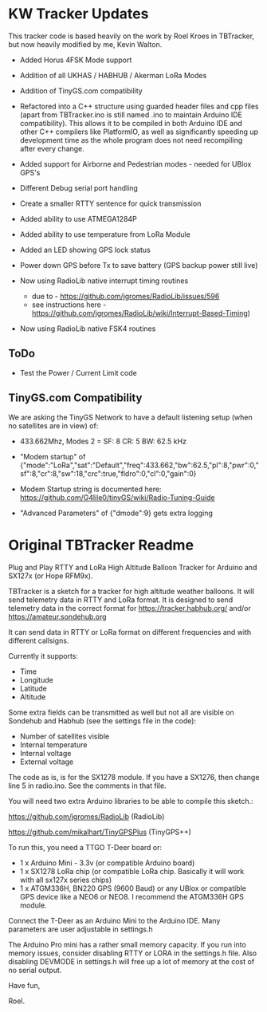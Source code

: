 # KW Tracker Updates

This tracker code is based heavily on the work by Roel Kroes in TBTracker, but now heavily modified by me, Kevin Walton.

- Added Horus 4FSK Mode support

- Addition of all UKHAS / HABHUB / Akerman LoRa Modes

- Addition of TinyGS.com compatibility

- Refactored into a C++ structure using guarded header files and cpp files (apart from TBTracker.ino is still named .ino to maintain Arduino IDE compatibility).  This allows it to be compiled in both Arduino IDE and other C++ compilers like PlatformIO, as well as significantly speeding up development time as the whole program does not need recompiling after every change.

- Added support for Airborne and Pedestrian modes - needed for UBlox GPS's

- Different Debug serial port handling

- Create a smaller RTTY sentence for quick transmission

- Added ability to use ATMEGA1284P

- Added ability to use temperature from LoRa Module

- Added an LED showing GPS lock status

- Power down GPS before Tx to save battery (GPS backup power still live)

- Now using RadioLib native interrupt timing routines
  - due to - https://github.com/jgromes/RadioLib/issues/596
  - see instructions here - https://github.com/jgromes/RadioLib/wiki/Interrupt-Based-Timing)

- Now using RadioLib native FSK4 routines

## ToDo

- Test the Power / Current Limit code

## TinyGS.com Compatibility

We are asking the TinyGS Network to have a default listening setup (when no satellites are in view) of:

- 433.662Mhz, Modes 2 = SF: 8 CR: 5 BW: 62.5 kHz

- "Modem startup" of {"mode":"LoRa","sat":"Default","freq":433.662,"bw":62.5,"pl":8,"pwr":0,"sf":8,"cr":8,"sw":18,"crc":true,"fldro":0,"cl":0,"gain":0}

- Modem Startup string is documented here: https://github.com/G4lile0/tinyGS/wiki/Radio-Tuning-Guide

- "Advanced Parameters" of {"dmode":9} gets extra logging


# Original TBTracker Readme
Plug and Play RTTY and LoRa High Altitude Balloon Tracker for Arduino and SX127x (or Hope RFM9x).

TBTracker is a sketch for a tracker for high altitude weather balloons. It will send telemetry data in RTTY and LoRa format.
It is designed to send telemetry data in the correct format for https://tracker.habhub.org/ and/or https://amateur.sondehub.org

It can send data in RTTY or LoRa format on different frequencies and with different callsigns.

Currently it supports:
- Time
- Longitude
- Latitude
- Altitude

Some extra fields can be transmitted as well but not all are visible on Sondehub and Habhub (see the settings file in the code):
- Number of satellites visible
- Internal temperature
- Internal voltage
- External voltage

The code as is, is for the SX1278 module. If you have a SX1276, then change line 5 in radio.ino. See the comments in that file.

You will need two extra Arduino libraries to be able to compile this sketch.:

 https://github.com/jgromes/RadioLib (RadioLib)
 
 https://github.com/mikalhart/TinyGPSPlus (TinyGPS++)

To run this, you need a TTGO T-Deer board or:
 *  1 x Arduino Mini - 3.3v (or compatible Arduino board)
 *  1 x SX1278 LoRa chip (or compatible LoRa chip. Basically it will work with all sx127x series chips)
 *  1 x ATGM336H, BN220 GPS (9600 Baud) or any UBlox or compatible GPS device like a NEO6 or NEO8. I recommend the ATGM336H GPS module. 

Connect the T-Deer as an Arduino Mini to the Arduino IDE.
Many parameters are user adjustable in settings.h
 
The Arduino Pro mini has a rather small memory capacity. If you run into memory issues, consider disabling RTTY or LORA in the settings.h file. Also disabling DEVMODE in settings.h will free up a lot of memory at the cost of no serial output. 
 
Have fun,
 
Roel.
